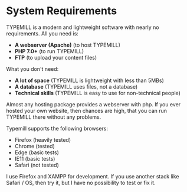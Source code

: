 # System Requirements

TYPEMILL is a modern and lightweight software with nearly no requirements. All you need is:

- **A webserver (Apache)** (to host TYPEMILL)
- **PHP 7.0+** (to run TYPEMILL)
- **FTP** (to upload your content files)

What you don't need:

- **A lot of space** (TYPEMILL is  lightweight with less than 5MBs)
- **A database** (TYPEMILL uses files, not a database)
- **Technical skills** (TYPEMILL is easy to use for non-technical people)

Almost any hosting package provides a webserver with php. If you ever hosted your own website, then chances are high, that you can run TYPEMILL there without any problems.

Typemill supports the following browsers:

- Firefox (heavily tested)
- Chrome (tested)
- Edge (basic tests)
- IE11 (basic tests)
- Safari (not tested)

I use Firefox and XAMPP for development. If you use another stack like Safari / OS, then try it, but I have no possibility to test or fix it.